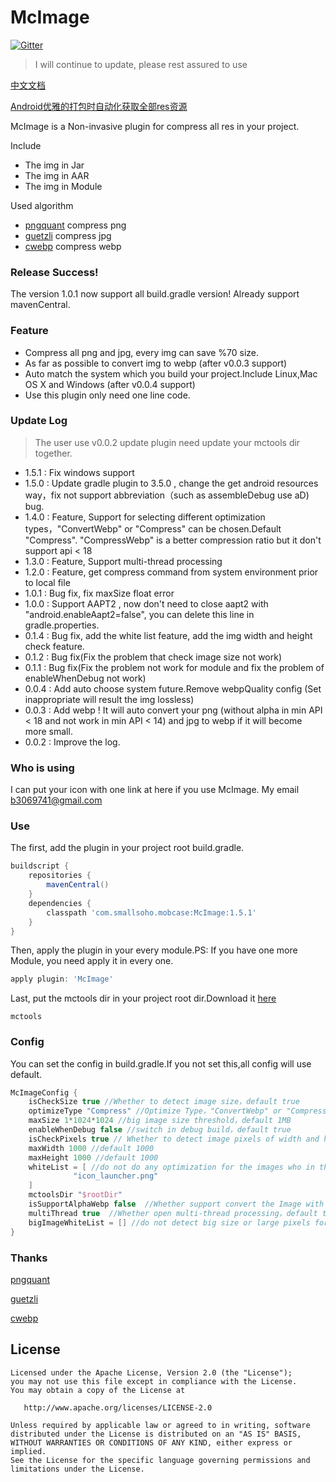 # McImage
[![Gitter](https://badges.gitter.im/Join%20Chat.svg)](https://gitter.im/mcimage/McImage)

> I will continue to update, please rest assured to use

[中文文档](README-CN.md)

[Android优雅的打包时自动化获取全部res资源](https://smallsoho.com/android/2018/07/26/Android-Android%E4%BC%98%E9%9B%85%E7%9A%84%E6%89%93%E5%8C%85%E6%97%B6%E8%87%AA%E5%8A%A8%E5%8C%96%E8%8E%B7%E5%8F%96%E5%85%A8%E9%83%A8res%E8%B5%84%E6%BA%90/)

McImage is a Non-invasive plugin for compress all res in your project.

Include

- The img in Jar
- The img in AAR
- The img in Module

Used algorithm

- [pngquant](https://github.com/pornel/pngquant) compress png
- [guetzli](https://github.com/google/guetzli) compress jpg
- [cwebp](https://developers.google.com/speed/webp/) compress webp

### Release Success!

The version 1.0.1 now support all build.gradle version!
Already support mavenCentral.

### Feature

- Compress all png and jpg, every img can save %70 size.
- As far as possible to convert img to webp (after v0.0.3 support)
- Auto match the system which you build your project.Include Linux,Mac OS X and Windows (after v0.0.4 support)
- Use this plugin only need one line code.

### Update Log

> The user use v0.0.2 update plugin need update your mctools dir together.
- 1.5.1 : Fix windows support
- 1.5.0 : Update gradle plugin to 3.5.0 , change the get android resources way，fix not support abbreviation（such as assembleDebug use aD) bug.
- 1.4.0 : Feature, Support for selecting different optimization types，"ConvertWebp" or "Compress" can be chosen.Default "Compress". "CompressWebp" is a better compression ratio but it don't support api < 18
- 1.3.0 : Feature, Support multi-thread processing
- 1.2.0 : Feature, get compress command from system environment prior to local file
- 1.0.1 : Bug fix, fix maxSize float error
- 1.0.0 : Support AAPT2 , now don't need to close aapt2 with "android.enableAapt2=false", you can delete this line in gradle.properties.
- 0.1.4 : Bug fix, add the white list feature, add the img width and height check feature.
- 0.1.2 : Bug fix(Fix the problem that check image size not work)
- 0.1.1 : Bug fix(Fix the problem not work for module and fix the problem of enableWhenDebug not work)
- 0.0.4 : Add auto choose system future.Remove webpQuality config (Set inappropriate will result the img lossless)
- 0.0.3 : Add webp ! It will auto convert your png (without alpha in min API < 18 and not work in min API < 14) and jpg to webp if it will become more small.
- 0.0.2 : Improve the log.

### Who is using

I can put your icon with one link at here if you use McImage. My email b3069741@gmail.com

### Use

The first, add the plugin in your project root build.gradle.

```groovy
buildscript {
    repositories {
        mavenCentral()
    }
    dependencies {
        classpath 'com.smallsoho.mobcase:McImage:1.5.1'
    }
}
```

Then, apply the plugin in your every module.PS: If you have one more Module, you need apply it in every one.

```groovy
apply plugin: 'McImage'
```

Last, put the mctools dir in your project root dir.Download it [here](https://github.com/Mobcase/McImage/releases)


```
mctools
```

### Config

You can set the config in build.gradle.If you not set this,all config will use default.

```groovy
McImageConfig {
    isCheckSize true //Whether to detect image size，default true
    optimizeType "Compress" //Optimize Type，"ConvertWebp" or "Compress"，default "Compress", "CompressWebp" is a better compression ratio but it don't support api < 18
    maxSize 1*1024*1024 //big image size threshold，default 1MB
    enableWhenDebug false //switch in debug build，default true
    isCheckPixels true // Whether to detect image pixels of width and height，default true
    maxWidth 1000 //default 1000
    maxHeight 1000 //default 1000
    whiteList = [ //do not do any optimization for the images who in the list 
              "icon_launcher.png"
    ]
    mctoolsDir "$rootDir"
    isSupportAlphaWebp false  //Whether support convert the Image with Alpha chanel to Webp，default false, the images with alpha chanels will be compressed.if config true, its need api level >=18 or do some compatible measures 
    multiThread true  //Whether open multi-thread processing，default true
    bigImageWhiteList = [] //do not detect big size or large pixels for the images who in the list
}
```

### Thanks

[pngquant](https://github.com/pornel/pngquant)

[guetzli](https://github.com/google/guetzli)

[cwebp](https://developers.google.com/speed/webp/)

License
-------

    Licensed under the Apache License, Version 2.0 (the "License");
    you may not use this file except in compliance with the License.
    You may obtain a copy of the License at
    
       http://www.apache.org/licenses/LICENSE-2.0
    
    Unless required by applicable law or agreed to in writing, software
    distributed under the License is distributed on an "AS IS" BASIS,
    WITHOUT WARRANTIES OR CONDITIONS OF ANY KIND, either express or implied.
    See the License for the specific language governing permissions and
    limitations under the License.
